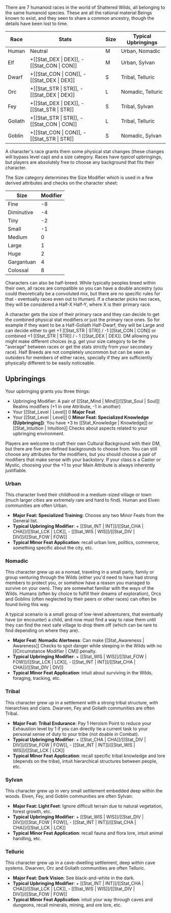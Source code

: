 There are 7 humanoid races in the world of Shattered Wilds, all belonging to the same humanoid species. These are all the rational material Beings known to exist, and they seen to share a common ancestry, though the details have been lost to time.

| Race   | Stats      | Size | Typical Upbringings |
|--------|------------|------|---------------------|
| Human  | Neutral    | M    | Urban, Nomadic      |
| Elf    | +[[Stat_DEX \| DEX]], -[[Stat_CON \| CON]] | M    | Urban, Sylvan       |
| Dwarf  | +[[Stat_CON \| CON]], -[[Stat_DEX \| DEX]] | S    | Tribal, Telluric    |
| Orc    | +[[Stat_STR \| STR]], -[[Stat_DEX \| DEX]] | L    | Nomadic, Telluric   |
| Fey    | +[[Stat_DEX \| DEX]], -[[Stat_STR \| STR]] | S    | Tribal, Sylvan      |
| Goliath| +[[Stat_STR \| STR]], -[[Stat_CON \| CON]] | L    | Tribal, Telluric    |
| Goblin | +[[Stat_CON \| CON]], -[[Stat_STR \| STR]] | S    | Nomadic, Sylvan     |

A character's race grants them some physical stat changes (these changes will bypass level cap) and a size category. Races have _typical_ upbringings, but players are absolutely free to choose any background that fits their character.

The Size category determines the Size Modifier which is used in a few derived attributes and checks on the character sheet:

| Size | Modifier |
|------|----------|
| Fine | -8       |
| Diminutive | -4       |
| Tiny | -2       |
| Small | -1       |
| Medium | 0        |
| Large | 1        |
| Huge | 2        |
| Gargantuan | 4        |
| Colossal | 8        |

Characters can also be half-breed. While typically peoples breed within their own, all races are compatible so you can have a double ancestry (you could theoretically be a convoluted mix, but there are no specific rules for that - eventually races even out to Human). If a character picks two races, they will be considered a Half-X Half-Y, where X is their primary race.

A character gets the size of their primary race and they can decide to get the combined physical stat modifiers or just the primary race ones. So for example if they want to be a Half-Goliath Half-Dwarf, they will be Large and can decide either to get +1 [[Stat_STR | STR]] / -1 [[Stat_CON | CON]] or combined +1 [[Stat_STR | STR]] / - 1 [[Stat_DEX | DEX]]. DM allowing you might make different choices (e.g. get your size category to be the "average" between races or get the stats strictly from your secondary race). Half Breeds are not completely uncommon but can be seen as outsiders for members of either races, specially if they are sufficiently physically different to be easily noticeable.

## Upbringings

Your upbringing grants you three things:

* Upbringing Modifier: A pair of [[Stat_Mind | Mind]]/[[Stat_Soul | Soul]] Realms modifiers (+1 in one Attribute, -1 in another)
* Your [[Stat_Level | Level]] 0 **Major Feat**
* Your [[Stat_Level | Level]] 0 **Minor Feat: Specialized Knowledge ([Upbringing])**: You have +3 to [[Stat_Knowledge | Knowledge]] or [[Stat_Intuition | Intuition]] Checks about aspects related to your upbringing environment.

Players are welcome to craft their own Cultural Background with their DM, but there are five pre-defined backgrounds to choose from. You can still choose any attributes for the modifiers, but you should choose a pair of modifiers that make sense with your backstory. If your class is a Caster or Mystic, choosing your the +1 to your Main Attribute is always inherently justifiable.

### Urban

This character lived their childhood in a medium-sized village or town (much larger cities are extremely rare and hard to find). Human and Elven communities are often Urban.

* **Major Feat: Specialized Training**: Choose any two Minor Feats from the General list.
* **Typical Upbringing Modifier**: + [[Stat_INT | INT]]/[[Stat_CHA | CHA]]/[[Stat_LCK | LCK]], - [[Stat_WIS | WIS]]/[[Stat_DIV | DIV]]/[[Stat_FOW | FOW]]
* **Typical Minor Feat Application**: recall urban lore, politics, commerce, something specific about the city, etc.

### Nomadic

This character grew up as a nomad, traveling in a small party, family or group venturing through the Wilds (either you'd need to have had strong members to protect you, or somehow have a reason you managed to survive on your own). They are somewhat familiar with the ways of the Wilds. Humans (often by choice to fulfill their dreams of exploration), Orcs and Goblins (often neglected by their peers or other races) can often be found living this way.

A typical scenario is a small group of low-level adventurers, that eventually have (or encounter) a child, and now must find a way to raise them until they can find the next safe village to drop them off (which can be rare to find depending on where they are).

* **Major Feat: Nomadic Alertness**: Can make [[Stat_Awareness | Awareness]] Checks to spot danger while sleeping in the Wilds with no [[Circumstance Modifier | CM]] penalty.
* **Typical Upbringing Modifier**: + [[Stat_WIS | WIS]]/[[Stat_FOW | FOW]]/[[Stat_LCK | LCK]], - [[Stat_INT | INT]]/[[Stat_CHA | CHA]]/[[Stat_DIV | DIV]]
* **Typical Minor Feat Application**: intuit about surviving in the Wilds, foraging, tracking, etc.

### Tribal

This character grew up in a settlement with a strong tribal structure, with hierarchies and clans. Dwarven, Fey and Goliath communities are often Tribal.

* **Major Feat: Tribal Endurance**: Pay 1 Heroism Point to reduce your Exhaustion level by 1 if you can directly tie a current task to your personal sense of duty to your tribe (not doable in Combat).
* **Typical Upbringing Modifier**: + [[Stat_CHA | CHA]]/[[Stat_DIV | DIV]]/[[Stat_FOW | FOW]], - [[Stat_INT | INT]]/[[Stat_WIS | WIS]]/[[Stat_LCK | LCK]]
* **Typical Minor Feat Application**: recall specific tribal knowledge and lore (depends on the tribe), intuit hierarchical structures between people, etc.

### Sylvan

This character grew up in very small settlement embedded deep within the woods. Elven, Fey, and Goblin communities are often Sylvan.

* **Major Feat: Light Feet**: Ignore difficult terrain due to natural vegetation, forest growth, etc.
* **Typical Upbringing Modifier**: + [[Stat_WIS | WIS]]/[[Stat_DIV | DIV]]/[[Stat_FOW | FOW]], - [[Stat_INT | INT]]/[[Stat_CHA | CHA]]/[[Stat_LCK | LCK]]
* **Typical Minor Feat Application**: recall fauna and flora lore, intuit animal handling, etc.

### Telluric

This character grew up in a cave-dwelling settlement, deep within cave systems. Dwarven, Orc and Goliath communities are often Telluric.

* **Major Feat: Dark Vision**: See black-and-white in the dark.
* **Typical Upbringing Modifier**: + [[Stat_INT | INT]]/[[Stat_CHA | CHA]]/[[Stat_LCK | LCK]], - [[Stat_WIS | WIS]]/[[Stat_DIV | DIV]]/[[Stat_FOW | FOW]]
* **Typical Minor Feat Application**: intuit your way through caves and dungeons, recall minerals, mining, and ore lore, etc.
